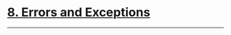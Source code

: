 # [8. Errors and Exceptions]

---

[8. Errors and Exceptions]:https://docs.python.org/3.7/tutorial/errors.html
